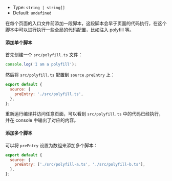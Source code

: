 - Type: `string | string[]`
- Default: `undefined`

在每个页面的入口文件前添加一段脚本，这段脚本会早于页面的代码执行，在这个脚本中可以进行执行一些全局的代码配置，比如注入 polyfill 等。

#### 添加单个脚本

首先创建一个 `src/polyfill.ts` 文件：

```js
console.log('I am a polyfill');
```

然后将 `src/polyfill.ts` 配置到 `source.preEntry` 上：

```js
export default {
  source: {
    preEntry: './src/polyfill.ts',
  },
};
```

重新运行编译并访问任意页面，可以看到 `src/polyfill.ts` 中的代码已经执行，并在 console 中输出了对应的内容。

#### 添加多个脚本

可以将 `preEntry` 设置为数组来添加多个脚本：

```js
export default {
  source: {
    preEntry: ['./src/polyfill-a.ts', './src/polyfill-b.ts'],
  },
};
```
